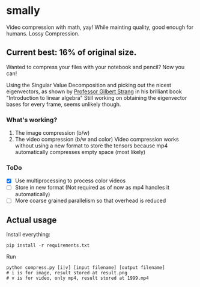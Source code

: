 # smally
Video compression with math, yay!
While mainting quality, good enough for humans. Lossy Compression.

## Current best: 16% of original size.

Wanted to compress your files with your notebook and pencil? Now you can!

Using the Singular Value Decomposition and picking out the nicest eigenvectors, as shown by [Professor Gilbert Strang](http://www-math.mit.edu/~gs/) in his brilliant book "Introduction to linear algebra"
Still working on obtaining the eigenvector bases for every frame, seems unlikely though.

### What's working?
1. The image compression (b/w)
2. The video compression (b/w and color)
Video compression works without using a new format to store the tensors because mp4 automatically compresses empty space (most likely)

### ToDo
- [x] Use multiprocessing to process color videos
- [ ] Store in new format (Not required as of now as mp4 handles it automatically)
- [ ] More coarse grained parallelism so that overhead is reduced

## Actual usage
Install everything:
```
pip install -r requirements.txt
```
Run
```
python compress.py [i|v] [input filename] [output filename]
# i is for image, result stored at result.png
# v is for video, only mp4, result stored at 1999.mp4
```
